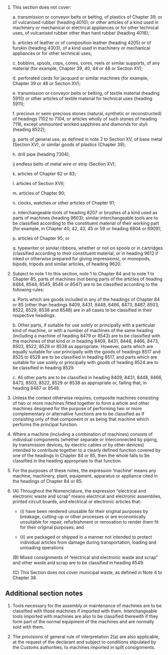 1. This section does not cover:

    a. transmission or conveyor belts or belting, of plastics of Chapter 39, or of vulcanised rubber (heading 4010); or other articles of a kind used in machinery or mechanical or electrical appliances or for other technical uses, of vulcanised rubber other than hard rubber (heading 4016);
    
    b. articles of leather or of composition leather (heading 4205) or of furskin (heading 4303), of a kind used in machinery or mechanical appliances or for other technical uses;
    
    c. bobbins, spools, cops, cones, cores, reels or similar supports, of any material (for example, Chapter 39, 40, 44 or 48 or Section XV);
    
    d. perforated cards for jacquard or similar machines (for example, Chapter 39 or 48 or Section XV);
    
    e. transmission or conveyor belts or belting, of textile material (heading 5910) or other articles of textile material for technical uses (heading 5911);
    
    f. precious or semi-precious stones (natural, synthetic or reconstructed) of headings 7102 to 7104, or articles wholly of such stones of heading 7116, except unmounted worked sapphires and diamonds for styli (heading 8522);
    
    g. parts of general use, as defined in note 2 to Section XV, of base metal (Section XV), or similar goods of plastics (Chapter 39);
    
    h. drill pipe (heading 7304);
    
    ij endless belts of metal wire or strip (Section XV);
    
    k. articles of Chapter 82 or 83;
    
    l. articles of Section XVII;
    
    m. articles of Chapter 90;
    
    n. clocks, watches or other articles of Chapter 91;
    
    o. interchangeable tools of heading 8207 or brushes of a kind used as parts of machines (heading 9603); similar interchangeable tools are to be classified according to the constituent material of their working part (for example, in Chapter 40, 42, 43, 45 or 59 or heading 6804 or 6909);
    
    p. articles of Chapter 95; or
    
    q. typewriter or similar ribbons, whether or not on spools or in cartridges (classified according to their constituent material, or in heading 9612 if inked or otherwise prepared for giving impressions), or monopods, bipods, tripods and similar articles, of heading 9620.

2. Subject to note 1 to this section, note 1 to Chapter 84 and to note 1 to Chapter 85, parts of machines (not being parts of the articles of heading 8484, 8544, 8545, 8546 or 8547) are to be classified according to the following rules:

    a. Parts which are goods included in any of the headings of Chapter 84 or 85 (other than headings 8409, 8431, 8448, 8466, 8473, 8487, 8503, 8522, 8529, 8538 and 8548) are in all cases to be classified in their respective headings.
    
    b. Other parts, if suitable for use solely or principally with a particular kind of machine, or with a number of machines of the same heading (including a machine of heading 8479 or 8543) are to be classified with the machines of that kind or in heading 8409, 8431, 8448, 8466, 8473, 8503, 8522, 8529 or 8538 as appropriate. However, parts which are equally suitable for use principally with the goods of headings 8517 and 8525 to 8528 are to be classified in heading 8517, and parts which are suitable for use solely or principally with goods of heading 8524 are to be classified in heading 8529.
    
    c. All other parts are to be classified in heading 8409, 8431, 8448, 8466, 8473, 8503, 8522, 8529 or 8538 as appropriate or, failing that, in heading 8487 or 8548.

3. Unless the context otherwise requires, composite machines consisting of two or more machines fitted together to form a whole and other machines designed for the purpose of performing two or more complementary or alternative functions are to be classified as if consisting only of that component or as being that machine which performs the principal function.

4. Where a machine (including a combination of machines) consists of individual components (whether separate or interconnected by piping, by transmission devices, by electric cables or by other devices) intended to contribute together to a clearly defined function covered by one of the headings in Chapter 84 or 85, then the whole falls to be classified in the heading appropriate to that function.

5. For the purposes of these notes, the expression ‘machine’ means any machine, machinery, plant, equipment, apparatus or appliance cited in the headings of Chapter 84 or 85.

6.	(A) Throughout the Nomenclature, the expression “electrical and electronic waste and scrap” means electrical and electronic assemblies, printed circuit boards, and electrical or electronic articles that: 

     - (i) have been rendered unusable for their original purposes by breakage, cutting-up or other processes or are economically unsuitable for repair, refurbishment or renovation to render them fit for their original purposes; and 

     - (ii) are packaged or shipped in a manner not intended to protect individual articles from damage during transportation, loading and unloading operations 

    (B) Mixed consignments of “electrical and electronic waste and scrap” and other waste and scrap are to be classified in heading 8549. 

    (C) This Section does not cover municipal waste, as defined in Note 4 to Chapter 38. 


## Additional section notes

1. Tools necessary for the assembly or maintenance of machines are to be classified with those machines if imported with them. Interchangeable tools imported with machines are also to be classified therewith if they form part of the normal equipment of the machines and are normally sold with them.

2. The provisions of general rule of interpretation 2(a) are also applicable, at the request of the declarant and subject to conditions stipulated by the Customs authorities, to machines imported in split consignments.
